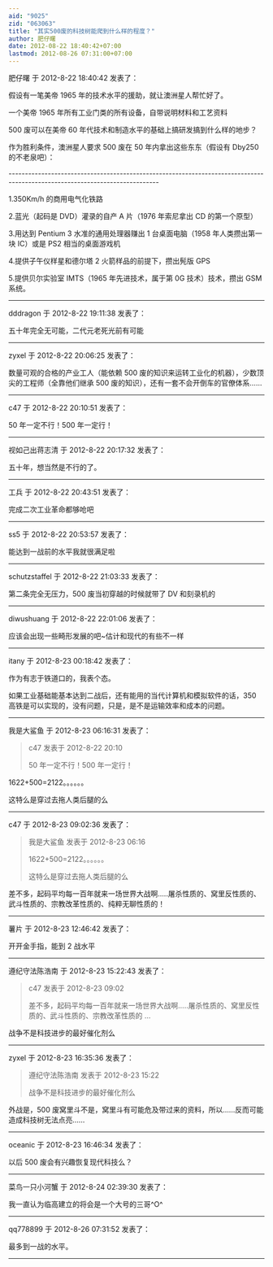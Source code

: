 ```yaml
---
aid: "9025"
zid: "063063"
title: "其实500废的科技树能爬到什么样的程度？"
author: 肥仔曙
date: 2012-08-22 18:40:42+07:00
lastmod: 2012-08-26 07:31:00+07:00
---
```


肥仔曙 于 2012-8-22 18:40:42 发表了：

假设有一笔美帝 1965 年的技术水平的援助，就让澳洲星人帮忙好了。

一个美帝 1965 年所有工业门类的所有设备，自带说明材料和工艺资料

500 废可以在美帝 60 年代技术和制造水平的基础上搞研发搞到什么样的地步？

作为胜利条件，澳洲星人要求 500 废在 50 年内拿出这些东东（假设有 Dby250 的不老泉吧）：

\-\-\--------------------------------------------------------------------------------------------------------------------------

1.350Km/h 的商用电气化铁路

2.蓝光（起码是 DVD）灌录的自产 A 片（1976 年索尼拿出 CD 的第一个原型）

3.用达到 Pentium 3 水准的通用处理器赚出 1 台桌面电脑（1958 年人类攒出第一块 IC）或是 PS2 相当的桌面游戏机

4.提供子午仪样星和德尔塔 2 火箭样品的前提下，攒出髡版 GPS

5.提供贝尔实验室 IMTS（1965 年先进技术，属于第 0G 技术）技术，攒出 GSM 系统。

---

dddragon 于 2012-8-22 19:11:38 发表了：

五十年完全无可能，二代元老死光前有可能

---

zyxel 于 2012-8-22 20:06:25 发表了：

数量可观的合格的产业工人（能依赖 500 废的知识来运转工业化的机器），少数顶尖的工程师（全靠他们继承 500 废的知识），还有一套不会开倒车的官僚体系……

---

c47 于 2012-8-22 20:10:51 发表了：

50 年一定不行！500 年一定行！

---

视如己出蒋志清 于 2012-8-22 20:17:32 发表了：

五十年，想当然是不行的了。

---

工兵 于 2012-8-22 20:43:51 发表了：

完成二次工业革命都够呛吧

---

ss5 于 2012-8-22 20:53:57 发表了：

能达到一战前的水平我就很满足啦

---

schutzstaffel 于 2012-8-22 21:03:33 发表了：

第二条完全无压力，500 废当初穿越的时候就带了 DV 和刻录机的

---

diwushuang 于 2012-8-22 22:01:06 发表了：

应该会出现一些畸形发展的吧~估计和现代的有些不一样

---

itany 于 2012-8-23 00:18:42 发表了：

作为有志于铁道口的，我表个态。

如果工业基础能基本达到二战后，还有能用的当代计算机和模拟软件的话，350 高铁是可以实现的，没有问题，只是，是不是运输效率和成本的问题。

---

我是大鲨鱼 于 2012-8-23 06:16:31 发表了：

> c47 发表于 2012-8-22 20:10
>
> 50 年一定不行！500 年一定行！

1622+500=2122。。。。。。

这特么是穿过去拖人类后腿的么

---

c47 于 2012-8-23 09:02:36 发表了：

> 我是大鲨鱼 发表于 2012-8-23 06:16
>
> 1622+500=2122。。。。。。
>
> 这特么是穿过去拖人类后腿的么

差不多，起码平均每一百年就来一场世界大战啊.....屠杀性质的、窝里反性质的、武斗性质的、宗教改革性质的、纯粹无聊性质的！

---

薯片 于 2012-8-23 12:46:42 发表了：

开开金手指，能到 2 战水平

---

遵纪守法陈浩南 于 2012-8-23 15:22:43 发表了：

> c47 发表于 2012-8-23 09:02
>
> 差不多，起码平均每一百年就来一场世界大战啊.....屠杀性质的、窝里反性质的、武斗性质的、宗教改革性质的 ...

战争不是科技进步的最好催化剂么

---

zyxel 于 2012-8-23 16:35:36 发表了：

> 遵纪守法陈浩南 发表于 2012-8-23 15:22
>
> 战争不是科技进步的最好催化剂么

外战是，500 废窝里斗不是，窝里斗有可能危及带过来的资料，所以……反而可能造成科技树无法点亮……

---

oceanic 于 2012-8-23 16:46:34 发表了：

以后 500 废会有兴趣恢复现代科技么？

---

菜鸟一只小河蟹 于 2012-8-24 02:39:30 发表了：

我一直认为临高建立的将会是一个大号的三哥^O^

---

qq778899 于 2012-8-26 07:31:52 发表了：

最多到一战的水平。

---
